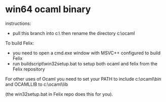 # win64 ocaml binary

instructions: 

+ pull this branch into c:\ then rename the directory c:\ocaml

To build Felix:

+ you need to open a cmd.exe window with MSVC++ configured to build Felix
+ run buildscript\win32setup.bat to setup both ocaml and felix from the Felix repository

For other uses of Ocaml you need to set your PATH to include c:\ocaml\bin and
OCAMLLIB to c:\ocaml\lib

(the win32setup.bat in Felix repo does this for you).
